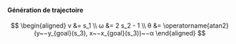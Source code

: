 #### Génération de trajectoire

$$
\begin{aligned}
v &= s_1 \\
ω &= 2 s_2 - 1 \\
θ &= \operatorname{atan2}(y~−y_{goal}(s_3), x~−x_{goal}(s_3))~−α
\end{aligned}
$$
